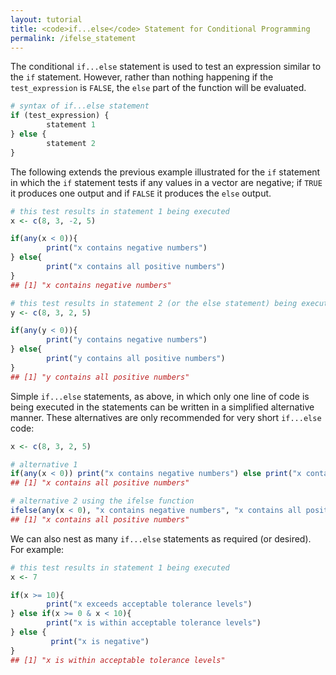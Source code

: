 ```yaml
---
layout: tutorial
title: <code>if...else</code> Statement for Conditional Programming
permalink: /ifelse_statement
---
```


The conditional `if...else` statement is used to test an expression similar to the `if` statement.  However, rather than nothing happening if the `test_expression` is `FALSE`, the `else` part of the function will be evaluated. 


```r
# syntax of if...else statement
if (test_expression) {
        statement 1
} else {
        statement 2
}
```

The following extends the previous example illustrated for the `if` statement in which the `if` statement tests if any values in a vector are negative; if `TRUE` it produces one output and if `FALSE` it produces the `else` output.  


```r
# this test results in statement 1 being executed
x <- c(8, 3, -2, 5)

if(any(x < 0)){
        print("x contains negative numbers")
} else{
        print("x contains all positive numbers")
}
## [1] "x contains negative numbers"

# this test results in statement 2 (or the else statement) being executed
y <- c(8, 3, 2, 5)

if(any(y < 0)){
        print("y contains negative numbers")
} else{
        print("y contains all positive numbers")
}
## [1] "y contains all positive numbers"
```

Simple `if...else` statements, as above, in which only one line of code is being executed in the statements can be written in a simplified alternative manner.  These alternatives are only recommended for very short `if...else` code:


```r
x <- c(8, 3, 2, 5)

# alternative 1
if(any(x < 0)) print("x contains negative numbers") else print("x contains all positive numbers")
## [1] "x contains all positive numbers"

# alternative 2 using the ifelse function
ifelse(any(x < 0), "x contains negative numbers", "x contains all positive numbers")
## [1] "x contains all positive numbers"
```

We can also nest as many `if...else` statements as required (or desired).  For example:


```r
# this test results in statement 1 being executed
x <- 7

if(x >= 10){
        print("x exceeds acceptable tolerance levels")
} else if(x >= 0 & x < 10){
        print("x is within acceptable tolerance levels")
} else {
         print("x is negative")
}
## [1] "x is within acceptable tolerance levels"
```
